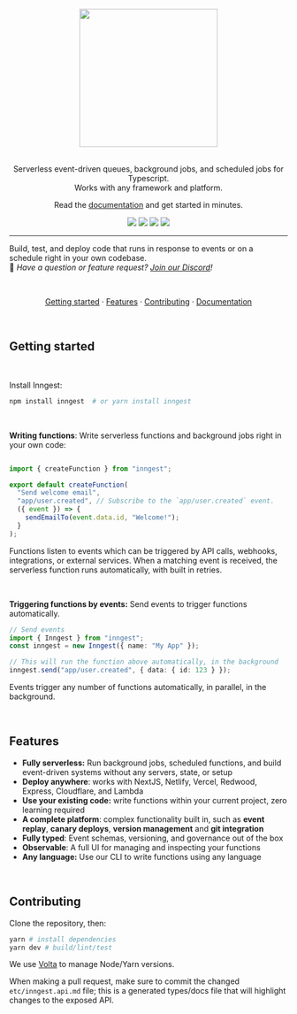 <div align="center">
  <br/>
    <img src="https://user-images.githubusercontent.com/306177/191580717-1f563f4c-31e3-4aa0-848c-5ddc97808a9a.png" width="250" />
  <br/>
  <br/>
  <p>
    Serverless event-driven queues, background jobs, and scheduled jobs for Typescript.<br />
    Works with any framework and platform.
  </p>
  Read the <a href="https://https://www.inngest.com/docs">documentation</a> and get started in minutes.
  <br/>
  <p>

<a href="http://www.typescriptlang.org/"><img src="https://img.shields.io/badge/%3C%2F%3E-TypeScript-%230074c1.svg" /></a>
<a href="https://www.npmjs.com/package/inngest"><img src="https://img.shields.io/npm/v/inngest" /></a>
<a href="https://discord.gg/EuesV2ZSnX"><img src="https://img.shields.io/discord/842170679536517141?label=discord" /></a>
<a href="https://twitter.com/inngest"><img src="https://img.shields.io/twitter/follow/inngest?style=social" /></a>

  </p>
</div>

<hr />

Build, test, and deploy code that runs in response to events or on a schedule right in your own codebase.<br />
👋 _Have a question or feature request? [Join our Discord](https://www.inngest.com/discord)!_

<br />

<p align="center">
<a href="#getting-started">Getting started</a> · 
<a href="#features">Features</a> · 
<a href="#contributing">Contributing</a> · 
<a href="https://www.inngest.com/docs">Documentation</a>
</p>

<br />

## Getting started

<br />

Install Inngest:

```bash
npm install inngest  # or yarn install inngest
```

<br />

**Writing functions**: Write serverless functions and background jobs right in your own code:

```ts

import { createFunction } from "inngest";

export default createFunction(
  "Send welcome email",
  "app/user.created", // Subscribe to the `app/user.created` event.
  ({ event }) => {
    sendEmailTo(event.data.id, "Welcome!");
  }
);
```

Functions listen to events which can be triggered by API calls, webhooks, integrations, or external services.  When a matching event is received, the serverless function runs automatically, with built in retries.

<br />

**Triggering functions by events:**  Send events to trigger functions automatically.


```ts
// Send events
import { Inngest } from "inngest";
const inngest = new Inngest({ name: "My App" });

// This will run the function above automatically, in the background
inngest.send("app/user.created", { data: { id: 123 } });
```

Events trigger any number of functions automatically, in parallel, in the background.


<br />

## Features

- **Fully serverless:**  Run background jobs, scheduled functions, and build event-driven systems without any servers, state, or setup
- **Deploy anywhere**:  works with NextJS, Netlify, Vercel, Redwood, Express, Cloudflare, and Lambda
- **Use your existing code:**  write functions within your current project, zero learning required
- **A complete platform**:  complex functionality built in, such as **event replay**, **canary deploys**, **version management** and **git integration**
- **Fully typed**:  Event schemas, versioning, and governance out of the box
- **Observable**:  A full UI for managing and inspecting your functions
- **Any language:**  Use our CLI to write functions using any language

<br />

## Contributing

Clone the repository, then:

```sh
yarn # install dependencies
yarn dev # build/lint/test
```

We use [Volta](https://volta.sh/) to manage Node/Yarn versions.

When making a pull request, make sure to commit the changed `etc/inngest.api.md` file; this is a generated types/docs file that will highlight changes to the exposed API.
